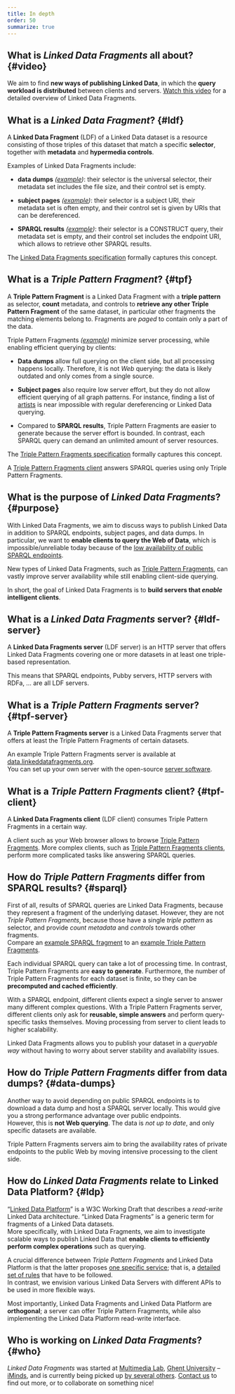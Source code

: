 ```yaml
---
title: In depth
order: 50
summarize: true
---
```


## What is _Linked Data Fragments_ all about? {#video}
We aim to find **new ways of publishing Linked Data**,
in which the **query workload is distributed** between clients and servers.
[Watch this video](http://videolectures.net/iswc2014_verborgh_querying_datasets/)
for a detailed overview of Linked Data Fragments.

## What is a _Linked Data Fragment_? {#ldf}
A **Linked Data Fragment** (LDF) of a Linked Data dataset
is a resource consisting of those triples of this dataset that match a specific **selector**,
together with **metadata** and **hypermedia controls**.

Examples of Linked Data Fragments include:

- **data dumps** _([example](http://downloads.dbpedia.org/3.9/en/))_:
  their selector is the universal selector,
  their metadata set includes the file size,
  and their control set is empty.

- **subject pages** _([example](http://dbpedia.org/page/Linked_data))_:
  their selector is a subject URI,
  their metadata set is often empty,
  and their control set is given by URIs that can be dereferenced.

- **SPARQL results** _([example](http://dbpedia.org/sparql?default-graph-uri=http%3A%2F%2Fdbpedia.org&query=CONSTRUCT+%7B+%3Fp+a+dbpedia-owl%3AArtist+%7D%0D%0AWHERE+%7B+%3Fp+a+dbpedia-owl%3AArtist+%7D&format=text%2Fturtle))_:
  their selector is a CONSTRUCT query,
  their metadata set is empty,
  and their control set includes the endpoint URI,
  which allows to retrieve other SPARQL results.

The [Linked Data Fragments specification](http://www.hydra-cg.com/spec/latest/linked-data-fragments/)
formally captures this concept.

## What is a _Triple Pattern Fragment_? {#tpf}
A **Triple Pattern Fragment** is a Linked Data Fragment
with a **triple pattern** as selector, **count** metadata,
and controls to **retrieve any other Triple Pattern Fragment** of the same dataset,
in particular other fragments the matching elements belong to.
Fragments are _paged_ to contain only a part of the data.

Triple Pattern Fragments _([example](http://data.linkeddatafragments.org/dbpedia?subject=&predicate=rdf%3Atype&object=dbpedia-owl%3ARestaurant))_ minimize server processing,
while enabling efficient querying by clients:

- **Data dumps** allow full querying on the client side,
  but all processing happens locally.
  Therefore, it is not _Web_ querying:
  the data is likely outdated and only comes from a single source.

- **Subject pages** also require low server effort,
  but they do not allow efficient querying of all graph patterns.
  For instance, finding a list of [artists](http://dbpedia.org/ontology/Artist)
  is near impossible with regular dereferencing or Linked Data querying.

- Compared to **SPARQL results**, Triple Pattern Fragments are easier to generate
  because the server effort is bounded.
  In contrast, each SPARQL query can demand an unlimited amount of server resources.

The [Triple Pattern Fragments specification](http://www.hydra-cg.com/spec/latest/triple-pattern-fragments/)
formally captures this concept.

A [Triple Pattern Fragments client](/software/#client)
answers SPARQL queries using only Triple Pattern Fragments.

## What is the purpose of _Linked Data Fragments_? {#purpose}
With Linked Data Fragments, we aim to discuss ways to publish Linked Data
in addition to SPARQL endpoints, subject pages, and data dumps.
In particular, we want to **enable clients to query the Web of Data**,
which is impossible/unreliable today because of
the [low availability of public SPARQL endpoints](http://sw.deri.org/~aidanh/docs/epmonitorISWC.pdf).

New types of Linked Data Fragments,
such as [Triple Pattern Fragments](#tpf),
can vastly improve server availability
while still enabling client-side querying.

In short, the goal of Linked Data Fragments is
to **build servers that _enable_ intelligent clients**.

## What is a _Linked Data Fragments_ server? {#ldf-server}
A **Linked Data Fragments server** (LDF server) is an HTTP server
that offers Linked Data Fragments covering one or more datasets
in at least one triple-based representation.

This means that SPARQL endpoints,
Pubby servers, HTTP servers with RDFa, …
are all LDF servers.

## What is a _Triple Pattern Fragments_ server? {#tpf-server}
A **Triple Pattern Fragments server** is a Linked Data Fragments server
that offers at least the Triple Pattern Fragments of certain datasets.

An example Triple Pattern Fragments server is available at
[data.linkeddatafragments.org](http://data.linkeddatafragments.org/).
<br>
You can set up your own server
with the open-source [server software](/software/).

## What is a _Triple Pattern Fragments_ client? {#tpf-client}
A **Linked Data Fragments client** (LDF client)
consumes Triple Pattern Fragments in a certain way.

A client such as your Web browser
allows to browse [Triple Pattern Fragments](http://data.linkeddatafragments.org/dbpedia?subject=&predicate=rdf%3Atype&object=dbpedia-owl%3ARestaurant).
More complex clients, such as [Triple Pattern Fragments clients](/software/),
perform more complicated tasks like answering SPARQL queries.

## How do _Triple Pattern Fragments_ differ from SPARQL results? {#sparql}
First of all, results of SPARQL queries are Linked Data Fragments,
because they represent a fragment of the underlying dataset.
However, they are not _Triple Pattern Fragments_,
because those have a single _triple pattern_ as selector,
and provide _count metadata_ and _controls_ towards other fragments.
<br>
Compare an [example SPARQL fragment](http://dbpedia.org/sparql?default-graph-uri=http%3A%2F%2Fdbpedia.org&query=CONSTRUCT+%7B+%3Fp+a+dbpedia-owl%3AArtist+%7D%0D%0AWHERE+%7B+%3Fp+a+dbpedia-owl%3AArtist+%7D&format=text%2Fturtle)
to an [example Triple Pattern Fragments](http://data.linkeddatafragments.org/dbpedia?subject=&predicate=rdf%3Atype&object=dbpedia-owl%3ARestaurant).

Each individual SPARQL query can take a lot of processing time.
In contrast, Triple Pattern Fragments are **easy to generate**.
Furthermore, the number of Triple Pattern Fragments for each dataset is finite,
so they can be **precomputed and cached efficiently**.

With a SPARQL endpoint, different clients expect a single server
to answer many different complex questions.
With a Triple Pattern Fragments server,
different clients only ask for **reusable, simple answers**
and perform query-specific tasks themselves.
Moving processing from server to client leads to higher scalability.

Linked Data Fragments allows you to publish your dataset in a _queryable way_
without having to worry about server stability and availability issues.

## How do _Triple Pattern Fragments_ differ from data dumps? {#data-dumps}
Another way to avoid depending on public SPARQL endpoints
is to download a data dump and host a SPARQL server locally.
This would give you a strong performance advantage over public endpoints.
<br>
However, this is **not Web querying**.
The data is _not up to date_,
and only specific datasets are available.

Triple Pattern Fragments servers aim to
bring the availability rates of private endpoints to the public Web
by moving intensive processing to the client side.

## How do _Linked Data Fragments_ relate to Linked Data Platform? {#ldp}
“[Linked Data Platform](http://www.w3.org/TR/ldp/)” is a W3C Working Draft
that describes a _read-write_ Linked Data architecture.
“Linked Data Fragments” is a generic term
for fragments of a Linked Data datasets.
<br>
More specifically, with Linked Data Fragments,
we aim to investigate scalable ways to publish Linked Data
that **enable clients to efficiently perform complex operations** such as querying.

A crucial difference between _Triple Pattern Fragments_ and Linked Data Platform
is that the latter proposes [one specific service](http://lists.w3.org/Archives/Public/public-ldp/2012Nov/0029.html);
that is, a [detailed set of rules](http://www.w3.org/TR/ldp/#ldpr-resource)
that have to be followed.
<br>
In contrast, we envision various Linked Data Servers with different APIs
to be used in more flexible ways.

Most importantly, Linked Data Fragments and Linked Data Platform are **orthogonal**;
a server can offer Triple Pattern Fragments,
while also implementing the Linked Data Platform read-write interface.

## Who is working on _Linked Data Fragments_? {#who}
_Linked Data Fragments_ was started at
[Multimedia Lab](http://multimedialab.elis.ugent.be/),
[Ghent University](http://www.ugent.be/) –
[iMinds](http://www.iminds.be/),
and is currently being picked up [by several others](https://scholar.google.com/scholar?q="Linked+Data+Fragments").
[Contact us](mailto:ruben.verborgh@ugent.be?subject=Linked%20Data%20Fragments)
to find out more,
or to collaborate on something nice!
